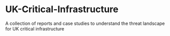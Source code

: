 # UK-Critical-Infrastructure
A collection of reports and case studies to understand the threat landscape for UK critical infrastructure
